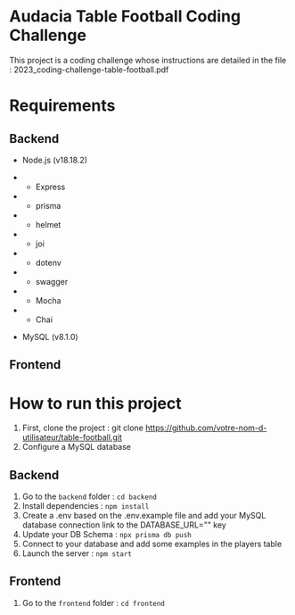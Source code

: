 # Audacia Table Football Coding Challenge

This project is a coding challenge whose instructions are detailed in the file : 2023_coding-challenge-table-football.pdf

# Requirements

## Backend

- Node.js (v18.18.2)
- - Express
- - prisma
- - helmet
- - joi
- - dotenv
- - swagger
- - Mocha
- - Chai

- MySQL (v8.1.0)


## Frontend



# How to run this project


1. First, clone the project : git clone https://github.com/votre-nom-d-utilisateur/table-football.git
2. Configure a MySQL database


## Backend

1. Go to the `backend` folder : `cd backend`
2. Install dependencies : `npm install`
3. Create a .env based on the .env.example file and add your MySQL database connection link to the DATABASE_URL="" key
4. Update your DB Schema : `npx prisma db push`
5. Connect to your database and add some examples in the players table
6. Launch the server : `npm start`

## Frontend

1. Go to the `frontend` folder : `cd frontend`
